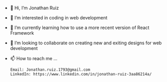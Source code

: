 - 👋 Hi, I’m Jonathan Ruiz
- 👀 I’m interested in coding in web development
- 🌱 I’m currently learning how to use a more recent version of React Framework
- 💞️ I’m looking to collaborate on creating new and exiting designs for web development
- 📫 How to reach me ...

      Email: Jonathan.ruiz.1793@gmail.com
      LinkedIn: https://www.linkedin.com/in/jonathan-ruiz-3aa86214a/

<!---
Jonathan1793/Jonathan1793 is a ✨ special ✨ repository because its `README.md` (this file) appears on your GitHub profile.
You can click the Preview link to take a look at your changes.
--->
